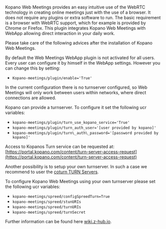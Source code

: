 Kopano Web Meetings provides an easy intuitive use of the WebRTC technology in creating online meetings just with the use of a browser. It does not require any plugins or extra software to run. The basic requirement is a browser with WebRTC support, which for example is provided by Chrome or Firefox. This plugin integrates Kopano Web Meetings with WebApp allowing direct interaction in your daily work.

Please take care of the following advices after the installation of Kopano Web Meetings.

By default the Web Meetings WebApp plugin is not activated for all users. Every user can configure it by himself in the WebApp settings. However you can change this by setting:

*   `Kopano-meetings/plugin/enable='True'`

In the current configuration there is no turnserver configured, so Web Meetings will only work between users within networks, where direct connections are allowed.

Kopano can provide a turnserver. To configure it set the following ucr variables:

*   `kopano-meetings/plugin/turn_use_kopano_service='True'`
*   `kopano-meetings/plugin/turn_auth_user='[user provided by kopano]'`
*   `kopano-meetings/plugin/turn\_auth\_password='[password provided by kopano]'`

Access to Kopanos Turn service can be requested at: [https://portal.kopano.com/content/turn-server-access-request](https://portal.kopano.com/content/turn-server-access-request)

Another possibility is to setup your own turnserver. In such a case we recommend to user the [coturn TURN Servers](https://github.com/coturn/coturn/wiki/Downloads).

To configure Kopano Web Meetings using your own turnserver please set the following ucr variables:

*   `kopano-meetings/spreed/configSpreedTurn=True`
*   `kopano-meetings/spreed/stunURIs`
*   `kopano-meetings/spreed/turnURIs`
*   `kopano-meetings/spreed/turnSecret`

Further information can be found here [wiki.z-hub.io](https://wiki.z-hub.io/display/K4U/Setting+up+Kopano+Web+Meetings).
